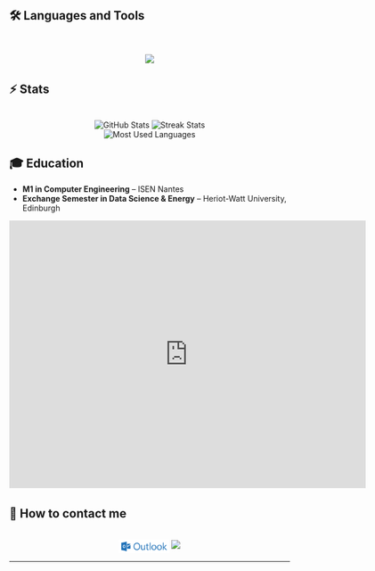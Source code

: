 ## 🛠️ Languages and Tools

<br>
<p align="center">
  <img src="https://skillicons.dev/icons?i=python,r,c,java,php,mysql,postgres,html,css,js,opencv" />
</p>

## ⚡️ Stats

<br>
<div align="center">
  <img width=320 height=250 src="https://github-readme-stats.vercel.app/api?username=arthur5775&theme=transparent&count_private=true&show_icons=true&rank_icon=github&locale=en" alt="GitHub Stats" />
  <img width=320 height=250 src="https://github-readme-streak-stats.herokuapp.com/?user=arthur5775&theme=transparent&count_private=true&border_radius=10&locale=en" alt="Streak Stats" />
  <br>
  <img width=250 src="https://github-readme-stats.vercel.app/api/top-langs?username=arthur5775&theme=transparent&layout=donut&hide=css&langs_count=8&border_radius=10&show_icons=true&locale=en" alt="Most Used Languages" />
</div>

## 🎓 Education

- **M1 in Computer Engineering** – ISEN Nantes
- **Exchange Semester in Data Science & Energy** – Heriot-Watt University, Edinburgh

<iframe src="https://www.google.com/maps/d/u/0/embed?mid=1qaECqXU1BAVD_8JK-tBj0rJBQIbZJ_U&ehbc=2E312F&noprof=1" width="640" height="480" style="border:0;" allowfullscreen="" loading="lazy"></iframe>

## 👋 How to contact me

<br>
<div align="center">
  <a href="mailto:arthur.grossmann--le-mauguen@isen-ouest.yncrea.fr" style="text-decoration: none">
    <img src="https://raw.githubusercontent.com/arthur5775/arthur5775/main/img/ms-outlook-logo.png" height="25px" style="vertical-align: middle;"/>
    <!-- <img src="https://img.shields.io/badge/Gmail-333333?style=for-the-badge&logo=gmail&logoColor=red" /> -->
  </a>
  <a href="https://www.linkedin.com/in/arthur-grossmann-le-mauguen-45094b205/" style="text-decoration: none;">
    <img src="https://img.shields.io/badge/LinkedIn-0077B5?style=for-the-badge&logo=linkedin&logoColor=white" target="_blank" height="25px" />
  </a>
</div>
<hr>
